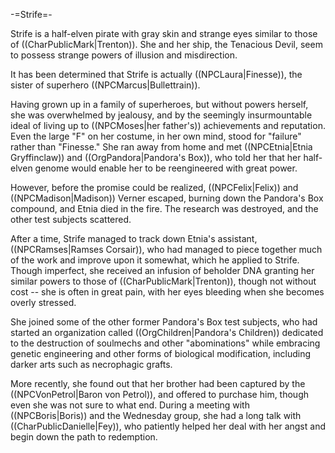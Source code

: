 -=Strife=-

Strife is a half-elven pirate with gray skin and strange eyes similar to those of ((CharPublicMark|Trenton)). She and her ship, the Tenacious Devil, seem to possess strange powers of illusion and misdirection.

It has been determined that Strife is actually ((NPCLaura|Finesse)), the sister of superhero ((NPCMarcus|Bullettrain)).

Having grown up in a family of superheroes, but without powers herself, she was overwhelmed by jealousy, and by the seemingly insurmountable ideal of living up to ((NPCMoses|her father's)) achievements and reputation. Even the large &quot;F&quot; on her costume, in her own mind, stood for &quot;failure&quot; rather than &quot;Finesse.&quot; She ran away from home and met ((NPCEtnia|Etnia Gryffinclaw)) and ((OrgPandora|Pandora's Box)), who told her that her half-elven genome would enable her to be reengineered with great power.

However, before the promise could be realized, ((NPCFelix|Felix)) and ((NPCMadison|Madison)) Verner escaped, burning down the Pandora's Box compound, and Etnia died in the fire. The research was destroyed, and the other test subjects scattered.

After a time, Strife managed to track down Etnia's assistant, ((NPCRamses|Ramses Corsair)), who had managed to piece together much of the work and improve upon it somewhat, which he applied to Strife. Though imperfect, she received an infusion of beholder DNA granting her similar powers to those of ((CharPublicMark|Trenton)), though not without cost -- she is often in great pain, with her eyes bleeding when she becomes overly stressed.

She joined some of the other former Pandora's Box test subjects, who had started an organization called ((OrgChildren|Pandora's Children)) dedicated to the destruction of soulmechs and other &quot;abominations&quot; while embracing genetic engineering and other forms of biological modification, including darker arts such as necrophagic grafts.

More recently, she found out that her brother had been captured by the ((NPCVonPetrol|Baron von Petrol)), and offered to purchase him, though even she was not sure to what end. During a meeting with ((NPCBoris|Boris)) and the Wednesday group, she had a long talk with ((CharPublicDanielle|Fey)), who patiently helped her deal with her angst and begin down the path to redemption.
